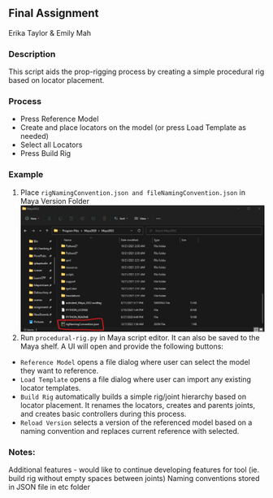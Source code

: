 ## **Final Assignment**

Erika Taylor & Emily Mah

### **Description**
This script aids the prop-rigging process by creating a simple procedural rig based on locator placement.

### **Process**
- Press Reference Model
- Create and place locators on the model (or press Load Template as needed)
- Select all Locators
- Press Build Rig

### **Example**
1. Place `rigNamingConvention.json and fileNamingConvention.json` in Maya Version Folder
    ![Rig Naming Convention](etc/screenshots/rigNC.JPG)
2. Run `procedural-rig.py` in Maya script editor. It can also be saved to the Maya shelf. A UI will open and provide the following buttons:
 - `Reference Model` opens a file dialog where user can select the model they want to reference.
 - `Load Template` opens a file dialog where user can import any existing locator templates.
 - `Build Rig` automatically builds a simple rig/joint hierarchy based on locator placement. It renames the locators, creates and parents joints, and creates basic controllers during this process.
 - `Reload Version` selects a version of the referenced model based on a naming convention and replaces current reference with selected.

### Notes:
Additional features - would like to continue developing features for tool (ie. build rig without empty spaces between joints)
Naming conventions stored in JSON file in etc folder